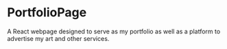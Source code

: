 # PortfolioPage
A React webpage designed to serve as my portfolio as well as a platform to advertise my art and other services.
